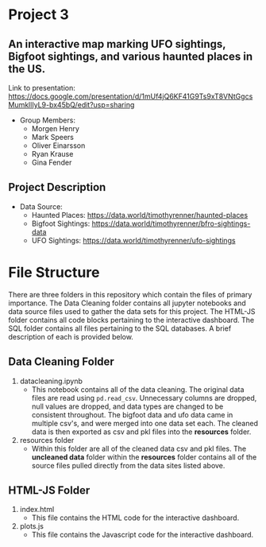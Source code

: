 # Project 3 
## An interactive map marking UFO sightings, Bigfoot sightings, and various haunted places in the US.
Link to presentation: https://docs.google.com/presentation/d/1mUf4jQ6KF41G9Ts9xT8VNtGgcsMumkllIyL9-bx45bQ/edit?usp=sharing

- Group Members:
	- Morgen Henry
	- Mark Speers
	- Oliver Einarsson
	- Ryan Krause
	- Gina Fender

## Project Description

- Data Source:
  - Haunted Places: https://data.world/timothyrenner/haunted-places
  - Bigfoot Sightings: https://data.world/timothyrenner/bfro-sightings-data
  - UFO Sightings: https://data.world/timothyrenner/ufo-sightings

# File Structure
There are three folders in this repository which contain the files of primary importance. The Data Cleaning folder contains all jupyter notebooks and data source files used to gather the data sets for this project. The HTML-JS folder contains all code blocks pertaining to the interactive dashboard. The SQL folder contains all files pertaining to the SQL databases. A brief description of each is provided below. 

## Data Cleaning Folder
1. datacleaning.ipynb
	- This notebook contains all of the data cleaning. The original data files are read using ```pd.read_csv```. Unnecessary columns are dropped, null values are dropped, and data types are changed to be consistent throughout. The bigfoot data and ufo data came in multiple csv's, and were merged into one data set each. The cleaned data is then exported as csv and pkl files into the **resources** folder.
2. resources folder
   	- Within this folder are all of the cleaned data csv and pkl files. The **uncleaned data** folder within the **resources** folder contains all of the source files pulled directly from the data sites listed above.
  
## HTML-JS Folder
1. index.html
	- This file contains the HTML code for the interactive dashboard.
2. plots.js
   	- This file contains the Javascript code for the interactive dashboard.


